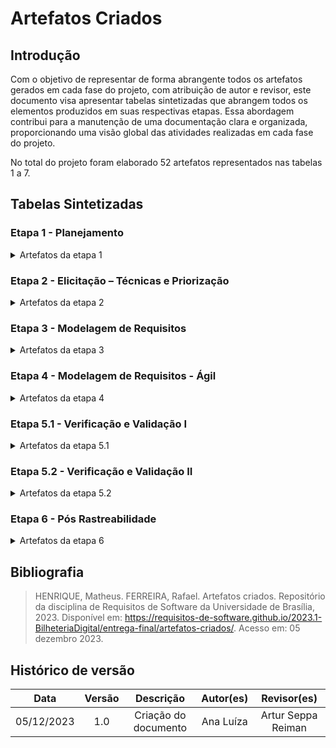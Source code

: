 # Artefatos Criados

## Introdução

Com o objetivo de representar de forma abrangente todos os artefatos gerados em cada fase do projeto, com atribuição de autor e revisor, este documento visa apresentar tabelas sintetizadas que abrangem todos os elementos produzidos em suas respectivas etapas. Essa abordagem contribui para a manutenção de uma documentação clara e organizada, proporcionando uma visão global das atividades realizadas em cada fase do projeto.

No total do projeto foram elaborado 52 artefatos representados nas tabelas 1 a 7.

## Tabelas Sintetizadas

### Etapa 1 - Planejamento

<details>

<summary> Artefatos da etapa 1 </summary>

<center>

<table>
    <thead>
        <tr>
            <th style="text-align:center">Artefato</th>
            <th style="text-align:center">Descrição</th>
            <th style="text-align:center">Autor(es)</th>
            <th style="text-align:center">Revisor(es)</th>
        </tr>
    </thead>
    <tbody>
        <tr>
            <td style="text-align:center"><a href="https://requisitos-de-software.github.io/2023.2-LibreOffice/">Home</a></td>
            <td style="text-align:center">Introdução sobre o projeto e membros da equipe.</td>
            <td style="text-align:center">Ana Luíza</td>
            <td style="text-align:center">Ana Letícia</td>
        </tr>
        <tr>
            <td style="text-align:center"><strong>Planejamento</strong></td>
        </tr>
        <tr>
            <td style="text-align:center"><a href="https://requisitos-de-software.github.io/2023.2-LibreOffice/planejamento/appEscolhido/">Aplicativo Escolhido</a></td>
            <td style="text-align:center">Critérios e motivações da escolha do aplicativo e o Rich Picture.</td>
            <td style="text-align:center">Ana Luíza</td>
            <td style="text-align:center">Rafael</td>
        </tr>
        <tr>
            <td style="text-align:center"><a href="https://requisitos-de-software.github.io/2023.2-LibreOffice/planejamento/ferramentas/">Ferramentas</a></td>
            <td style="text-align:center">Ferramentas utilizadas durante o projeto.</td>
            <td style="text-align:center">Artur Seppa Reiman</td>
            <td style="text-align:center">Edilberto</td>
        </tr>
        <tr>
            <td style="text-align:center"><a href="https://requisitos-de-software.github.io/2023.2-LibreOffice/planejamento/cronograma/">Cronograma</a></td>
            <td style="text-align:center">Um cronograma planejado e executado com todas as atividades do projeto.</td>
            <td style="text-align:center">Rafael Xavier</td>
            <td style="text-align:center">Ana Letícia, Ana Luíza, Artur, Edilberto, Rafael e Raphaela</td>
        </tr>
        <tr>
            <td style="text-align:center"><a href="https://requisitos-de-software.github.io/2023.2-LibreOffice/planejamento/metodologias/">Metodologia</a></td>
            <td style="text-align:center">Metodologia escolhida para o projeto.</td>
            <td style="text-align:center">Edilberto</td>
            <td style="text-align:center">Ana Luíza</td>
        </tr>
    </tbody>
</table>

Tabela 1: Artefatos da etapa 1 (Fonte: Ana Luíza, 2023).

</center>
</details>

### Etapa 2 - Elicitação – Técnicas e Priorização

<details>

<summary> Artefatos da etapa 2 </summary>

<center>

<table>
    <thead>
        <tr>
            <th style="text-align:center">Artefato</th>
            <th style="text-align:center">Descrição</th>
            <th style="text-align:center">Autor(es)</th>
            <th style="text-align:center">Revisor(es)</th>
        </tr>
    </thead>
    <tbody>
        <tr>
            <td style="text-align:center"><a href="https://requisitos-de-software.github.io/2023.2-LibreOffice/elicitacao/perfilUsuario/">Perfil do usuário</a></td>
            <td style="text-align:center">Perfil genérico definido aos usuário do aplicativo.</td>
            <td style="text-align:center">Ana Luíza</td>
            <td style="text-align:center">Edilberto</td>
        </tr>
        <tr>
            <td style="text-align:center"><strong>Técnicas de elicitação</strong></td>
        </tr>
        <tr>
            <td style="text-align:center"><a href="https://requisitos-de-software.github.io/2023.2-LibreOffice/elicitacao/introspeccao/">Introspecção</a></td>
            <td style="text-align:center">Técnicas de elicitação de requisitos.</td>
            <td style="text-align:center">Edilberto</td>
            <td style="text-align:center">Rafael Xavier</td>
        </tr>
        <tr>
            <td style="text-align:center"><a href="https://requisitos-de-software.github.io/2023.2-LibreOffice/elicitacao/questionario/">Questionário</a></td>
            <td style="text-align:center">Técnicas de elicitação de requisitos.</td>
            <td style="text-align:center">Ana Letícia</td>
            <td style="text-align:center">Edilberto</td>
        </tr>
        <tr>
            <td style="text-align:center"><a href="https://requisitos-de-software.github.io/2023.2-LibreOffice/elicitacao/tecnicas/brainstorming/">Brainstorming</a></td>
            <td style="text-align:center">Técnicas de elicitação de requisitos.</td>
            <td style="text-align:center">Rafael Xavier</td>
            <td style="text-align:center">Ana Luíza</td>
        </tr>
        <tr>
            <td style="text-align:center"><strong>Técnicas de priorização</strong></td>
        </tr>
        <tr>
            <td style="text-align:center"><a href="https://requisitos-de-software.github.io/2023.2-LibreOffice/elicitacao/100dolares/">$100</a></td>
            <td style="text-align:center">Técnica de priorização de requisitos.</td>
            <td style="text-align:center">Artur Seppa Reiman</td>
            <td style="text-align:center">Rafael Xavier</td>
        </tr>
        <tr>
            <td style="text-align:center"><a href="https://requisitos-de-software.github.io/2023.2-LibreOffice/elicitacao/priorizacao/moscow/">Moscow</a></td>
            <td style="text-align:center">Técnica de priorização de requisitos.</td>
            <td style="text-align:center">Raphaela</td>
            <td style="text-align:center">Rafael Xavier</td>
        </tr>
        <tr>
            <td style="text-align:center"><a href="https://requisitos-de-software.github.io/2023.2-LibreOffice/elicitacao/priorizacao/inOrOut/#historico-de-versao">In Or Out</a></td>
            <td style="text-align:center">Técnica de priorização de requisitos.</td>
            <td style="text-align:center">Ana Luíza</td>
            <td style="text-align:center">Ana Letícia</td>
        </tr>
    </tbody>
</table>

Tabela 2: Artefatos da etapa 2 (Fonte: Ana Luíza, 2023).

</center>
</details>

### Etapa 3 - Modelagem de Requisitos

<details>

<summary> Artefatos da etapa 3 </summary>

<center>

<table>
    <thead>
        <tr>
            <th style="text-align:center">Artefato</th>
            <th style="text-align:center">Descrição</th>
            <th style="text-align:center">Autor(es)</th>
            <th style="text-align:center">Revisor(es)</th>
        </tr>
    </thead>
    <tbody>
        <tr>
            <td style="text-align:center"><a href="https://requisitos-de-software.github.io/2023.2-LibreOffice/modelagem/casosDeUso/">Casos de Uso</a></td>
            <td style="text-align:center">Descrição detalhada de como o sistema será utilizado em determinado contexto.</td>
            <td style="text-align:center">Artur Seppa Reiman</td>
            <td style="text-align:center">Ana Luíza</td>
        </tr>
        <tr>
            <td style="text-align:center"><a href="https://requisitos-de-software.github.io/2023.2-LibreOffice/modelagem/especificacaoSuplementar/">Especificação Suplementar</a></td>
            <td style="text-align:center">Documento que fornece informações adicionais sobre os requisitos de um determinado sistema ou aplicativo de software.</td>
            <td style="text-align:center">Edilberto</td>
            <td style="text-align:center">Rafael Xavier</td>
        </tr>
        <tr>
            <td style="text-align:center"><a href="https://requisitos-de-software.github.io/2023.2-LibreOffice/modelagem/cenarios/">Cenários</a></td>
            <td style="text-align:center">Descrições detalhadas de situações ou eventos que envolvem determinados atores.</td>
            <td style="text-align:center">Ana Letícia e Raphaela</td>
            <td style="text-align:center">Edilberto</td>
        </tr>
        <tr>
            <td style="text-align:center"><a href="https://requisitos-de-software.github.io/2023.2-LibreOffice/modelagem/lexicos/">Léxicos</a></td>
            <td style="text-align:center">Forma de representação que visa descrever os símbolos de uma linguagem através da definição de termos.</td>
            <td style="text-align:center">Ana Luíza e Rafael Xavier</td>
            <td style="text-align:center">Artur Seppa Reiman</td>
        </tr>
    </tbody>
</table>

Tabela 3: Artefatos da etapa 3 (Fonte: Ana Luíza, 2023).

</center>
</details>

### Etapa 4 - Modelagem de Requisitos - Ágil

<details>

<summary> Artefatos da etapa 4 </summary>

<center>

<table>
    <thead>
        <tr>
            <th style="text-align:center">Artefato</th>
            <th style="text-align:center">Descrição</th>
            <th style="text-align:center">Autor(es)</th>
            <th style="text-align:center">Revisor(es)</th>
        </tr>
    </thead>
    <tbody>
        <tr>
            <td style="text-align:center"><a href="https://requisitos-de-software.github.io/2023.2-LibreOffice/modelagem/agil/nfr/">NFR Framework</a></td>
            <td style="text-align:center">Abordagem para representar e analisar requisitos não funcionais.</td>
            <td style="text-align:center">Ana Luíza e Rafael</td>
            <td style="text-align:center">Ana Letícia e Edilberto</td>
        </tr>
        <tr>
            <td style="text-align:center"><a href="https://requisitos-de-software.github.io/2023.2-LibreOffice/modelagem/agil/backlog/">Backlog</a></td>
            <td style="text-align:center">Uma lista contendo todas as funcionalidades desejadas para um produto.</td>
            <td style="text-align:center">Edilberto e Ana Letícia</td>
            <td style="text-align:center">Artur Seppa Reiman</td>
        </tr>
        <tr>
            <td style="text-align:center"><a href="https://requisitos-de-software.github.io/2023.2-LibreOffice/modelagem/agil/historiasDeUsuario/">Histórias de Usuário</a></td>
            <td style="text-align:center">Descrições concisas e de alto nível de funcionalidades desejadas, expressas a partir da perspectiva do cliente. </td>
            <td style="text-align:center">Artur Seppa Reiman</td>
            <td style="text-align:center">Ana Luíza</td>
        </tr>
    </tbody>
</table>

Tabela 4: Artefatos da etapa 4 (Fonte: Ana Luíza, 2023).

</center>
</details>

### Etapa 5.1 - Verificação e Validação I

<details>

<summary> Artefatos da etapa 5.1 </summary>

<center>

<table>
    <thead>
        <tr>
            <th style="text-align:center">Artefato</th>
            <th style="text-align:center">Descrição</th>
            <th style="text-align:center">Autor(es)</th>
            <th style="text-align:center">Revisor(es)</th>
        </tr>
    </thead>
    <tbody>
        <tr>
            <td style="text-align:center"><strong>Planejamento</strong></td>
        </tr>
        <tr>
            <td style="text-align:center"><a href="https://requisitos-de-software.github.io/2023.2-LibreOffice/verificacao/grupo1/planejamento/cronogramas/#introducao">Cronograma</a></td>
            <td style="text-align:center">Verificação do cronograma.</td>
            <td style="text-align:center">Rafael Xavier</td>
            <td style="text-align:center">Artur Seppa Reiman</td>
        </tr>
        <tr>
            <td style="text-align:center"><a href="https://requisitos-de-software.github.io/2023.2-LibreOffice/verificacao/grupo1/planejamento/ferramentas/">Ferramentas</a></td>
            <td style="text-align:center">Verificação ferramentas.</td>
            <td style="text-align:center">Artur Seppa Reiman</td>
            <td style="text-align:center">Rafael Xavier</td>
        </tr>
        <tr>
            <td style="text-align:center"><a href="https://requisitos-de-software.github.io/2023.2-LibreOffice/verificacao/grupo1/planejamento/listaDeAplicativos/#historico-de-versao">Lista de Aplicativos</a></td>
            <td style="text-align:center">Verificação da lista de aplicativos.</td>
            <td style="text-align:center">Ana Luíza</td>
            <td style="text-align:center">Ana Letícia</td>
        </tr>
        <tr>
            <td style="text-align:center"><a href="https://requisitos-de-software.github.io/2023.2-LibreOffice/verificacao/grupo1/planejamento/listaDeAplicativos/#historico-de-versao">Rich Picture</a></td>
            <td style="text-align:center">Verificação do Rich Picture.</td>
            <td style="text-align:center">Ana Letícia</td>
            <td style="text-align:center">Edilberto</td>
        </tr>
        <tr>
            <td style="text-align:center"><strong>Elicitação</strong></td>
        </tr>
        <tr>
            <td style="text-align:center"><a href="https://requisitos-de-software.github.io/2023.2-LibreOffice/verificacao/grupo1/elicitacao/perfilDeUsuario/">Perfil de Usuário</a></td>
            <td style="text-align:center">Verificação do perfil de usuário.</td>
            <td style="text-align:center">Ana Luíza</td>
            <td style="text-align:center">Edilberto</td>
        </tr>
        <tr>
            <td style="text-align:center"><a href="https://requisitos-de-software.github.io/2023.2-LibreOffice/verificacao/grupo1/elicitacao/brainstorm/">Brainstorming</a></td>
            <td style="text-align:center">Verificação do Brainstorming.</td>
            <td style="text-align:center">Rafael Xavier</td>
            <td style="text-align:center">Artur Seppa Reiman</td>
        </tr>
        <tr>
            <td style="text-align:center"><a href="https://requisitos-de-software.github.io/2023.2-LibreOffice/verificacao/grupo1/elicitacao/personas/">Personas</a></td>
            <td style="text-align:center">Verificação de personas.</td>
            <td style="text-align:center">Artur Seppa e Edilberto</td>
            <td style="text-align:center">Rafael Xavier</td>
        </tr>
        <tr>
            <td style="text-align:center"><a href="https://requisitos-de-software.github.io/2023.2-LibreOffice/verificacao/grupo1/priorizacao/100%24/">$100</a></td>
            <td style="text-align:center">Verificação do $100.</td>
            <td style="text-align:center">Artur Seppa Reiman</td>
            <td style="text-align:center">Rafael Xavier</td>
        </tr>
        <tr>
            <td style="text-align:center"><a href="https://requisitos-de-software.github.io/2023.2-LibreOffice/verificacao/grupo1/priorizacao/firstThingsFirst/">First Things First</a></td>
            <td style="text-align:center">Verificação de First Things First.</td>
            <td style="text-align:center">Edilberto</td>
            <td style="text-align:center">Ana Luíza</td>
        </tr>
        <tr>
            <td style="text-align:center"><a href="https://requisitos-de-software.github.io/2023.2-LibreOffice/verificacao/grupo1/priorizacao/in-or-out/">In Or Out</a></td>
            <td style="text-align:center">Verificação do In or Out.</td>
            <td style="text-align:center">Ana Letícia</td>
            <td style="text-align:center">-</td>
        </tr>
        <tr>
            <td style="text-align:center"><strong>Modelagem de Requisitos</strong></td>
        </tr>
        <tr>
            <td style="text-align:center"><a href="https://requisitos-de-software.github.io/2023.2-LibreOffice/verificacao/grupo1/modelagem/casodeuso/">Casos de Uso</a></td>
            <td style="text-align:center">Verificação do casos de uso.</td>
            <td style="text-align:center">Ana Luíza e Rafael Xavier</td>
            <td style="text-align:center">Artur Seppa Reiman</td>
        </tr>
        <tr>
            <td style="text-align:center"><a href="https://requisitos-de-software.github.io/2023.2-LibreOffice/verificacao/grupo1/modelagem/especificacao_suplementar/">Especificação Suplementar</a></td>
            <td style="text-align:center">Verificação da especificação suplementar.</td>
            <td style="text-align:center">Artur Seppa Reiman</td>
            <td style="text-align:center">Rafael Xavier</td>
        </tr>
        <tr>
            <td style="text-align:center"><a href="https://requisitos-de-software.github.io/2023.2-LibreOffice/verificacao/grupo1/modelagem/Lexicos/#historico-de-versao">Léxicos</a></td>
            <td style="text-align:center">Verificação do lexícos.</td>
            <td style="text-align:center">Edilberto</td>
            <td style="text-align:center">Artur Seppa Reiman</td>
        </tr>
        <tr>
            <td style="text-align:center"><strong>Modelagem de Requisitos - Ágil</strong></td>
        </tr>
        <tr>
            <td style="text-align:center"><a href="https://requisitos-de-software.github.io/2023.2-LibreOffice/verificacao/grupo1/agil/backlog/">Backlog</a></td>
            <td style="text-align:center">Verificação do Backlog.</td>
            <td style="text-align:center">Ana Luíza</td>
            <td style="text-align:center">Rafael Xavier</td>
        </tr>
        <tr>
            <td style="text-align:center"><a href="https://requisitos-de-software.github.io/2023.2-LibreOffice/verificacao/grupo1/agil/historias/#historico-de-versao">Histórias de Usuário</a></td>
            <td style="text-align:center">Verificação de histórias de usuário.</td>
            <td style="text-align:center">Ana Letícia e Rafael Xavier</td>
            <td style="text-align:center">Ana Luíza</td>
        </tr>
    </tbody>
</table>

Tabela 5: Artefatos da etapa 5.1 (Fonte: Ana Luíza, 2023).

</center>
</details>

### Etapa 5.2 - Verificação e Validação II

<details>

<summary> Artefatos da etapa 5.2 </summary>

<center>

<table>
    <thead>
        <tr>
            <th style="text-align:center">Artefato</th>
            <th style="text-align:center">Descrição</th>
            <th style="text-align:center">Autor(es)</th>
            <th style="text-align:center">Revisor(es)</th>
        </tr>
    </thead>
    <tbody>
        <tr>
            <td style="text-align:center"><strong>Planejamento</strong></td>
        </tr>
        <tr>
            <td style="text-align:center"><a href="https://requisitos-de-software.github.io/2023.2-LibreOffice/verificacao/grupo/planejamento/ferramentas/">Ferramentas</a></td>
            <td style="text-align:center">Verificação ferramentas.</td>
            <td style="text-align:center">Ana Luíza</td>
            <td style="text-align:center">Artur Seppa Reiman</td>
        </tr>
        <tr>
            <td style="text-align:center"><a href="https://requisitos-de-software.github.io/2023.2-LibreOffice/verificacao/grupo1/planejamento/listaDeAplicativos/#historico-de-versao">Aplicativo Escolhido</a></td>
            <td style="text-align:center">Verificação do aplicativo escolhido.</td>
            <td style="text-align:center">Rafael Xavier</td>
            <td style="text-align:center">Ana Luíza</td>
        </tr>
        <tr>
            <td style="text-align:center"><a href="https://requisitos-de-software.github.io/2023.2-LibreOffice/verificacao/grupo/pre-rastreabilidade/rich-picture/">Rich Picture</a></td>
            <td style="text-align:center">Verificação do Rich Picture.</td>
            <td style="text-align:center">Ana Luíza</td>
            <td style="text-align:center">Ana Letícia</td>
        </tr>
        <tr>
            <td style="text-align:center"><strong>Elicitação</strong></td>
        </tr>
        <tr>
            <td style="text-align:center"><a href="https://requisitos-de-software.github.io/2023.2-LibreOffice/verificacao/grupo/elicitacao/perfilDeUsuario/#historico-de-versao">Perfil de Usuário</a></td>
            <td style="text-align:center">Verificação do perfil de usuário.</td>
            <td style="text-align:center">Ana Letícia</td>
            <td style="text-align:center">Ana Luíza</td>
        </tr>
        <tr>
            <td style="text-align:center"><a href="https://requisitos-de-software.github.io/2023.2-LibreOffice/verificacao/grupo/elicitacao/questionario/#historico-de-versao">Questionário</a></td>
            <td style="text-align:center">Verificação do questionário.</td>
            <td style="text-align:center">Ana Letícia e Edilberto </td>
            <td style="text-align:center">Ana Luíza</td>
        </tr>
        <tr>
            <td style="text-align:center"><a href="https://requisitos-de-software.github.io/2023.2-LibreOffice/verificacao/grupo/elicitacao/introspeccao/">Introspecção</a></td>
            <td style="text-align:center">Verificação da introspecção.</td>
            <td style="text-align:center">Artur Seppa Reiman</td>
            <td style="text-align:center">Rafael Xavier</td>
        </tr>
        <tr>
            <td style="text-align:center"><a href="https://requisitos-de-software.github.io/2023.2-LibreOffice/verificacao/grupo/elicitacao/100%24/">$100</a></td>
            <td style="text-align:center">Verificação do $100.</td>
            <td style="text-align:center">Edilberto</td>
            <td style="text-align:center">Artur Seppa Reiman</td>
        </tr>
        <tr>
            <td style="text-align:center"><a href="https://requisitos-de-software.github.io/2023.2-LibreOffice/verificacao/grupo/elicitacao/moscow/">Moscow</a></td>
            <td style="text-align:center">Verificação do Moscow.</td>
            <td style="text-align:center">Edilberto</td>
            <td style="text-align:center">Raphaela</td>
        </tr>
        <tr>
            <td style="text-align:center"><strong>Modelagem de Requisitos</strong></td>
        </tr>
        <tr>
            <td style="text-align:center"><a href="https://requisitos-de-software.github.io/2023.2-LibreOffice/verificacao/grupo/modelagem/casodeuso/">Casos de Uso</a></td>
            <td style="text-align:center">Verificação do casos de uso.</td>
            <td style="text-align:center">Ana Letícia</td>
            <td style="text-align:center">Artur Seppa Reiman</td>
        </tr>
        <tr>
            <td style="text-align:center"><a href="https://requisitos-de-software.github.io/2023.2-LibreOffice/verificacao/grupo/modelagem/especificacao_suplementar/">Especificação Suplementar</a></td>
            <td style="text-align:center">Verificação da especificação suplementar.</td>
            <td style="text-align:center">Artur Seppa Reiman</td>
            <td style="text-align:center">Edilberto</td>
        </tr>
        <tr>
            <td style="text-align:center"><a href="https://requisitos-de-software.github.io/2023.2-LibreOffice/verificacao/grupo/modelagem/cenarios/#historico-de-versao">Cenários</a></td>
            <td style="text-align:center">Verificação do cenários.</td>
            <td style="text-align:center">Artur Seppa Reiman e Edilberto</td>
            <td style="text-align:center">Ana Letícia e Raphaela</td>
        </tr>
        <tr>
            <td style="text-align:center"><strong>Modelagem de Requisitos - Ágil</strong></td>
        </tr>
        <tr>
            <td style="text-align:center"><a href="https://requisitos-de-software.github.io/2023.2-LibreOffice/verificacao/grupo/agil/backlog/">Backlog</a></td>
            <td style="text-align:center">Verificação do Backlog.</td>
            <td style="text-align:center">Ana Luíza e Rafael Xavier</td>
            <td style="text-align:center">Artur Seppa Reiman</td>
        </tr>
        <tr>
            <td style="text-align:center"><a href="https://requisitos-de-software.github.io/2023.2-LibreOffice/verificacao/grupo/agil/historias/">Histórias de Usuário</a></td>
            <td style="text-align:center">Verificação de histórias de usuário.</td>
            <td style="text-align:center">Rafael Xavier</td>
            <td style="text-align:center">Artur Seppa Reiman e Raphaela</td>
        </tr>
        <tr>
            <td style="text-align:center"><a href="https://requisitos-de-software.github.io/2023.2-LibreOffice/verificacao/grupo/agil/nfr/#historico-de-versao">NPF Framework</a></td>
            <td style="text-align:center">Verificação do NFR Framework.</td>
            <td style="text-align:center">Artur Seppa Reiman e Ana Letícia</td>
            <td style="text-align:center">Ana Luíza e Rafael Xavier</td>
        </tr>
        <tr>
            <td style="text-align:center"><strong>Pós-Rastreabilidade</strong></td>
        </tr>
        <tr>
            <td style="text-align:center"><a href="https://requisitos-de-software.github.io/2023.2-LibreOffice/verificacao/grupo/pos-rastreabilidade/backward-from/">Backward-From</a></td>
            <td style="text-align:center">Verificação do Backward-From.</td>
            <td style="text-align:center">-</td>
            <td style="text-align:center">-</td>
        </tr>
    </tbody>
</table>

Tabela 6: Artefatos da etapa 5.2 (Fonte: Ana Luíza, 2023).

</center>
</details>

### Etapa 6 - Pós Rastreabilidade

<details>

<summary> Artefatos da etapa 6 </summary>

<center>

<table>
    <thead>
        <tr>
            <th style="text-align:center">Artefato</th>
            <th style="text-align:center">Descrição</th>
            <th style="text-align:center">Autor(es)</th>
            <th style="text-align:center">Revisor(es)</th>
        </tr>
    </thead>
    <tbody>
        <tr>
            <td style="text-align:center"><a href="https://requisitos-de-software.github.io/2023.2-LibreOffice/posRastreabilidade/backwardFrom/">Backward-From</a></td>
            <td style="text-align:center"> Rastreabilidade que estabelece a ligação dos requisitos com suas fontes em outros documentos ou pessoas.</td>
            <td style="text-align:center">Ana Luíza, Ana Letícia e Artur</td>
            <td style="text-align:center">Edilberto e Rafael</td>
        </tr>
        <tr>
            <td style="text-align:center"><a href="https://requisitos-de-software.github.io/2023.2-LibreOffice/posRastreabilidade/fowardFrom/">Forward-From</a></td>
            <td style="text-align:center">Rastreabilidade que tem como objetivo ligar requisitos a artefatos de desenho e implementação.</td>
            <td style="text-align:center">Edilberto, Rafael e Raphaela</td>
            <td style="text-align:center">Ana Luíza</td>
        </tr>
        <tr>
            <td style="text-align:center"><a href="../../posRastreabilidade/matrizRastreabilidade.md">Matriz de Rastreabilidade</a></td>
            <td style="text-align:center">Sintetiza a rastreabilidade dos requisitos</td>
            <td style="text-align:center">Ana Letícia e Raphaela</td>
            <td style="text-align:center">Ana Luíza</td>
        </tr>
    </tbody>
</table>

Tabela 7: Artefatos da etapa 6 (Fonte: Ana Luíza, 2023).

</center>
</details>

## Bibliografia

>HENRIQUE, Matheus. FERREIRA, Rafael. Artefatos criados. Repositório da disciplina de Requisitos de Software da Universidade de Brasília, 2023. Disponível em: https://requisitos-de-software.github.io/2023.1-BilheteriaDigital/entrega-final/artefatos-criados/. Acesso em: 05 dezembro 2023.

## Histórico de versão

|    Data    | Versão |      Descrição      |       Autor(es)       | Revisor(es) |
| :--------: | :-----: | :--------------------: | :-------------------: | :---------: |
| 05/12/2023 |   1.0   | Criação do documento | Ana Luíza |   Artur Seppa Reiman   |
